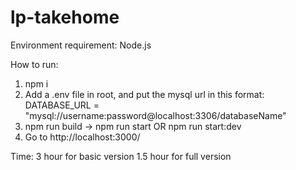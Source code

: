 # lp-takehome

Environment requirement: Node.js

How to run:

1. npm i
2. Add a .env file in root, and put the mysql url in this format:
   DATABASE_URL = "mysql://username:password@localhost:3306/databaseName"
3. npm run build -> npm run start OR npm run start:dev
4. Go to http://localhost:3000/

Time:
3 hour for basic version
1.5 hour for full version
